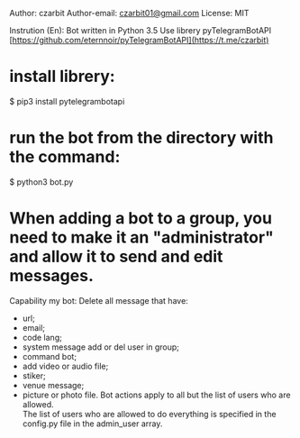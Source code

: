 Author: czarbit
Author-email: czarbit01@gmail.com
License: MIT

Instrution (En):
Bot written in Python 3.5
Use librery pyTelegramBotAPI [https://github.com/eternnoir/pyTelegramBotAPI](https://t.me/czarbit)

# install librery:
$ pip3 install pytelegrambotapi


# run the bot from the directory with the command:
$ python3 bot.py


# When adding a bot to a group, you need to make it an "administrator" and allow it to send and edit messages.

Capability my bot:
Delete all message that have:
- url;
- email;
- code lang;
- system message add or del user in group;
- command bot;
- add video or audio file;
- stiker;
- venue message;
- picture or photo file.
Bot actions apply to all but the list of users who are allowed.     
The list of users who are allowed to do everything is specified in the config.py file in the admin_user array.
